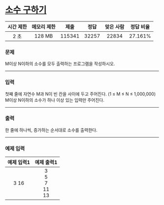 # [소수 구하기](https://www.acmicpc.net/problem/1929)

<div align = center>

| 시간 제한 | 메모리 제한 |  제출  |  정답  | 맞은 사람 | 정답 비율 |
| :-------: | :---------: | :----: | :----: | :-------: | :-------: |
|   2 초    |   128 MB    | 115341 | 32257 |  22834   |  27.161%  |

</div>

### 문제

M이상 N이하의 소수를 모두 출력하는 프로그램을 작성하시오.

---

### 입력

첫째 줄에 자연수 M과 N이 빈 칸을 사이에 두고 주어진다. (1 ≤ M ≤ N ≤ 1,000,000) M이상 N이하의 소수가 하나 이상 있는 입력만 주어진다.

---

### 출력

한 줄에 하나씩, 증가하는 순서대로 소수를 출력한다.

---

### 예제 입력

| 예제 입력1 | 예제 출력1 |
| :--------: | :--------: |
| 3 16 | 3<br/>5<br/>7<br/>11<br/>13 |
